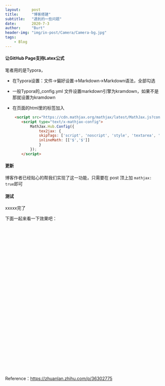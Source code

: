 ```yaml
---
layout:     post
title:      "博客搭建"
subtitle:   "遇到的一些问题"
date:       2020-7-3
author:     "Burt"
header-img: "img/in-post/Camera/Camera-bg.jpg"
tags:
    - Blog
---
```



#### 让GitHub Page支持Latex公式

笔者用的是Typora，

- 在Typora设置：文件→偏好设置→Markdown→Markdown语法，全部勾选

- 一般Typora的_config.yml 文件设置markdown引擎为kramdown，如果不是那就设置为kramdown

- 在页面的html里的<head>标签加入

  ```html
   <script src="https://cdn.mathjax.org/mathjax/latest/MathJax.js?config=TeX-AMS-MML_HTMLorMML" type="text/javascript"></script>
      <script type="text/x-mathjax-config">
          MathJax.Hub.Config({
              tex2jax: {
              skipTags: ['script', 'noscript', 'style', 'textarea', 'pre'],
              inlineMath: [['$','$']]
              }
          });
      </script>
  ```



#### 更新

博客作者已经贴心的帮我们实现了这一功能，只需要在 post 顶上加 `mathjax: true`即可



#### 测试

xxxxx完了

下面一起来看一下效果吧：


<html lang="en-us">
  <head>
    <link rel="stylesheet" href="/assets/Unity/Shader/TemplateData/style.css">
    <script src="/assets/Unity/Shader/TemplateData/UnityProgress.js"></script>  
    <script src="/assets/Unity/Shader/Build/UnityLoader.js"></script>
    <script>
      var unityInstance = UnityLoader.instantiate("gameContainer", "/assets/Unity/Shader/Build/Shader.json", {onProgress: UnityProgress});
        function changeSceneName(){
         unityInstance.SendMessage("SceneManager","setSceneName","RimLight_Lambert");
      }
    </script>
  </head>
  <body>
    <div class="webgl-content">
      <div id="gameContainer" style="width: 700px; height: 470px"></div>
      <div class="footer">
        <div class="webgl-logo"></div>
        <div class="fullscreen" onclick="gameInstance.SetFullscreen(1)"></div>
      </div>
    </div>
  </body>
</html>



Reference：https://zhuanlan.zhihu.com/p/36302775
